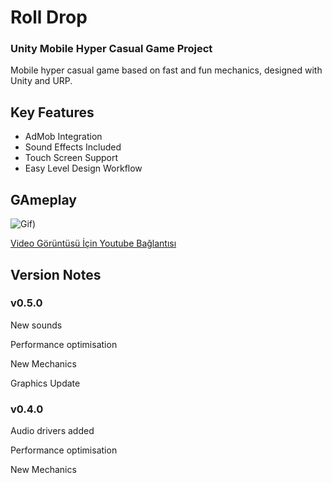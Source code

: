 # Roll Drop

### Unity Mobile Hyper Casual Game Project

Mobile hyper casual game based on fast and fun mechanics, designed with Unity and URP.

## Key Features

- AdMob Integration
- Sound Effects Included
- Touch Screen Support
- Easy Level Design Workflow

## GAmeplay

![Gif](https://github.com/3DKit/RollDrop/assets/101405775/1a63db06-51cc-4319-9c11-728d6e588e40))

[Video Görüntüsü İçin Youtube Bağlantısı](https://youtu.be/1YDDjY2rAMI)

## Version Notes
### v0.5.0
New sounds

Performance optimisation

New Mechanics

Graphics Update

### v0.4.0
Audio drivers added

Performance optimisation

New Mechanics
